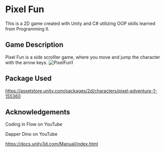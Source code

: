 # Pixel Fun

This is a 2D game created with Unity and C# utilizing OOP skills learned from Programming II. 

## Game Description 
Pixel Fun is a side scrolller game, where you move and jump the character with the arrow keys. 
![PixelFun1](https://user-images.githubusercontent.com/68759170/139358782-9689e637-484e-4b7f-81db-c7e668d11829.png)

## Package Used
https://assetstore.unity.com/packages/2d/characters/pixel-adventure-1-155360

## Acknowledgements
Coding in Flow on YouTube 

Dapper Dino on YouTube

https://docs.unity3d.com/Manual/index.html

